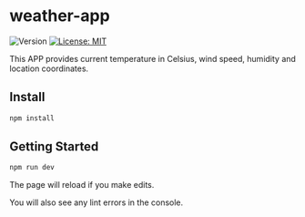 # weather-app

<p>
  <img alt="Version" src="https://img.shields.io/badge/version-0.1-blue.svg?cacheSeconds=2592000" />
  <a href="#" target="_blank">
    <img alt="License: MIT" src="https://img.shields.io/badge/License-MIT-yellow.svg" />
  </a>
</p>

This APP provides current temperature in Celsius, wind speed, humidity and location coordinates. 

## Install

```sh
npm install
```

## Getting Started

```sh
npm run dev
```


The page will reload if you make edits.

You will also see any lint errors in the console.
